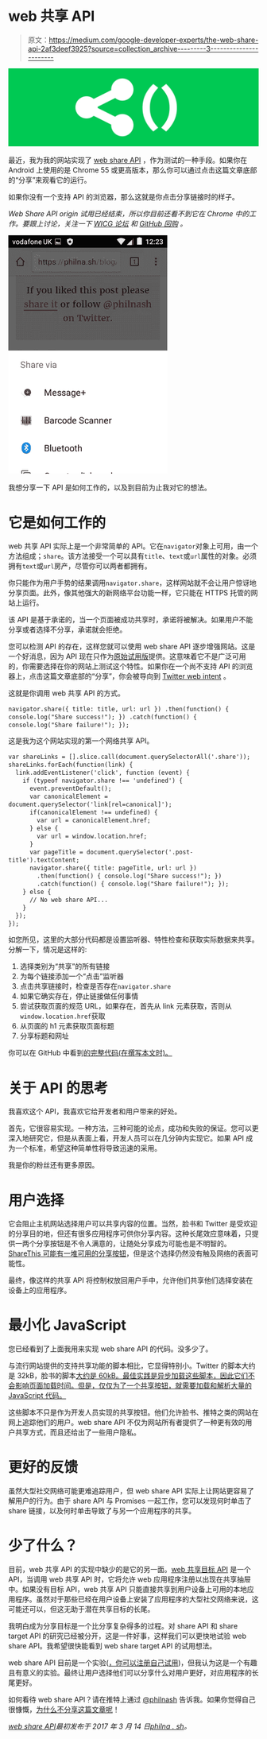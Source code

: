 # web 共享 API

> 原文：<https://medium.com/google-developer-experts/the-web-share-api-2af3deef3925?source=collection_archive---------3----------------------->

![](img/a64a60bd525394832e2a49a7dc8d46bf.png)

最近，我为我的网站实现了 [web share API](https://developers.google.com/web/updates/2016/10/navigator-share) ，作为测试的一种手段。如果你在 Android 上使用的是 Chrome 55 或更高版本，那么你可以通过点击这篇文章底部的“分享”来观看它的运行。

如果你没有一个支持 API 的浏览器，那么这就是你点击分享链接时的样子。

*Web Share API origin 试用已经结束，所以你目前还看不到它在 Chrome 中的工作。要跟上讨论，关注一下* [*WICG 论坛*](https://discourse.wicg.io/t/web-share-api-for-sharing-content-to-arbitrary-destination/1561) *和* [*GitHub 回购*](https://github.com/WICG/web-share) *。*

![](img/02bc0977ec6a6a40fe7d659bce1ace83.png)

我想分享一下 API 是如何工作的，以及到目前为止我对它的想法。

# 它是如何工作的

web 共享 API 实际上是一个非常简单的 API。它在`navigator`对象上可用，由一个方法组成；`share`。该方法接受一个可以具有`title`、`text`或`url`属性的对象。必须拥有`text`或`url`房产，尽管你可以两者都拥有。

你只能作为用户手势的结果调用`navigator.share`，这样网站就不会让用户惊讶地分享页面。此外，像其他强大的新网络平台功能一样，它只能在 HTTPS 托管的网站上运行。

该 API 是基于承诺的，当一个页面被成功共享时，承诺将被解决。如果用户不能分享或者选择不分享，承诺就会拒绝。

您可以检测 API 的存在，这样您就可以使用 web share API 逐步增强网站。这是一个好消息，因为 API 现在只作为[原始试用版](https://github.com/jpchase/OriginTrials/blob/gh-pages/developer-guide.md)提供。这意味着它不是广泛可用的，你需要选择在你的网站上测试这个特性。如果你在一个尚不支持 API 的浏览器上，点击这篇文章底部的“分享”，你会被导向到 [Twitter web intent](https://dev.twitter.com/web/tweet-button/web-intent) 。

这就是你调用 web 共享 API 的方式。

```
navigator.share({ title: title, url: url }) .then(function() { console.log("Share success!"); }) .catch(function() { console.log("Share failure!"); });
```

这是我为这个网站实现的第一个网络共享 API。

```
var shareLinks = [].slice.call(document.querySelectorAll('.share'));
shareLinks.forEach(function(link) {
  link.addEventListener('click', function (event) {
    if (typeof navigator.share !== 'undefined') {
      event.preventDefault();
      var canonicalElement = document.querySelector('link[rel=canonical]');
      if(canonicalElement !== undefined) {
        var url = canonicalElement.href;
      } else {
        var url = window.location.href;
      }
      var pageTitle = document.querySelector('.post-title').textContent;
      navigator.share({ title: pageTitle, url: url })
        .then(function() { console.log("Share success!"); })
        .catch(function() { console.log("Share failure!"); });
    } else {
      // No web share API...
    }
  });
});
```

如您所见，这里的大部分代码都是设置监听器、特性检查和获取实际数据来共享。分解一下，情况是这样的:

1.  选择类别为“共享”的所有链接
2.  为每个链接添加一个“点击”监听器
3.  点击共享链接时，检查是否存在`navigator.share`
4.  如果它确实存在，停止链接做任何事情
5.  尝试获取页面的规范 URL，如果存在，首先从 link 元素获取，否则从`window.location.href`获取
6.  从页面的 h1 元素获取页面标题
7.  分享标题和网址

你可以在 GitHub 中看到[的完整代码(在撰写本文时)。](https://github.com/philnash/philna.sh/blob/3075d51dcf723b26eaae0fa1149dd5fa3a14b03e/_assets/js/main.js#L6-L49)

# 关于 API 的思考

我喜欢这个 API，我喜欢它给开发者和用户带来的好处。

首先，它很容易实现。一种方法，三种可能的论点，成功和失败的保证。您可以更深入地研究它，但是从表面上看，开发人员可以在几分钟内实现它。如果 API 成为一个标准，希望这种简单性将导致迅速的采用。

我是你的粉丝还有更多原因。

# 用户选择

它会阻止主机网站选择用户可以共享内容的位置。当然，脸书和 Twitter 是受欢迎的分享目的地，但还有很多应用程序可供你分享内容。这种长尾效应意味着，只提供一两个分享按钮是不令人满意的，让随处分享成为可能也是不明智的。 [ShareThis 可能有一堆可用的分享按钮](http://platform.sharethis.com/get-inline-share-buttons)，但是这个选择仍然没有触及网络的表面可能性。

最终，像这样的共享 API 将控制权放回用户手中，允许他们共享他们选择安装在设备上的应用程序。

# 最小化 JavaScript

您已经看到了上面我用来实现 web share API 的代码。没多少了。

与流行网站提供的支持共享功能的脚本相比，它显得特别小。Twitter 的脚本大约是 32kB，脸书的脚本[大约是 60kB。最佳实践是异步加载这些脚本，因此它们不会影响页面加载时间。但是，仅仅为了一个共享按钮，就需要加载和解析大量的 JavaScript 代码。](https://developers.facebook.com/docs/plugins/share-button)

这些脚本不只是作为开发人员实现的共享按钮。他们允许脸书、推特之类的网站在网上追踪他们的用户。web share API 不仅为网站所有者提供了一种更有效的用户共享方式，而且还给出了一些用户隐私。

# 更好的反馈

虽然大型社交网络可能更难追踪用户，但 web share API 实际上让网站更容易了解用户的行为。由于 share API 与 Promises 一起工作，您可以发现何时单击了 share 链接，以及何时单击导致了与另一个应用程序的共享。

# 少了什么？

目前，web 共享 API 的实现中缺少的是它的另一面。[web 共享目标 API](https://github.com/WICG/web-share-target) 是一个 API，当调用 web 共享 API 时，它将允许 web 应用程序注册以出现在共享抽屉中。如果没有目标 API，web 共享 API 只能直接共享到用户设备上可用的本地应用程序。虽然对于那些已经在用户设备上安装了应用程序的大型社交网络来说，这可能还可以，但这无助于潜在共享目标的长尾。

我明白成为分享目标是一个比分享复杂得多的过程。对 share API 和 share target API 的研究已经被分开，这是一件好事，这样我们可以更快地试验 web share API。我希望很快能看到 web share target API 的试用想法。

web share API 目前是一个实验([，你可以注册自己试用](https://docs.google.com/forms/d/e/1FAIpQLSfO0_ptFl8r8G0UFhT0xhV17eabG-erUWBDiKSRDTqEZ_9ULQ/viewform?entry.1999497328=Web+Share+(Experimenting+until+April+2017)))，但我认为这是一个有趣且有意义的实验。最终让用户选择他们可以分享什么对用户更好，对应用程序的长尾更好。

如何看待 web share API？请在推特上通过 [@philnash](https://twitter.com/philnash) 告诉我。如果你觉得自己很慷慨，[为什么不分享这篇文章呢](https://philna.sh/blog/2017/03/14/the-web-share-api/)！

[*web share API*](https://philna.sh/blog/2017/03/14/the-web-share-api/)*最初发布于 2017 年 3 月 14 日*[*philna . sh*](https://philna.sh/blog/2017/03/14/the-web-share-api/)*。*